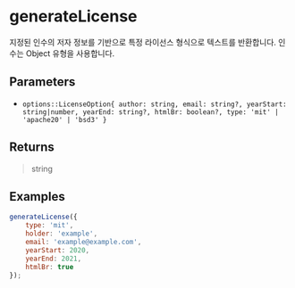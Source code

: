# generateLicense <Lang js />

지정된 인수의 저자 정보를 기반으로 특정 라이선스 형식으로 텍스트를 반환합니다. 인수는 Object 유형을 사용합니다.

## Parameters

- `options::LicenseOption{ author: string, email: string?, yearStart: string|number, yearEnd: string?, htmlBr: boolean?, type: 'mit' | 'apache20' | 'bsd3' }`

## Returns

> string

## Examples

```javascript
generateLicense({
	type: 'mit',
	holder: 'example',
	email: 'example@example.com',
	yearStart: 2020,
	yearEnd: 2021,
	htmlBr: true
});
```
